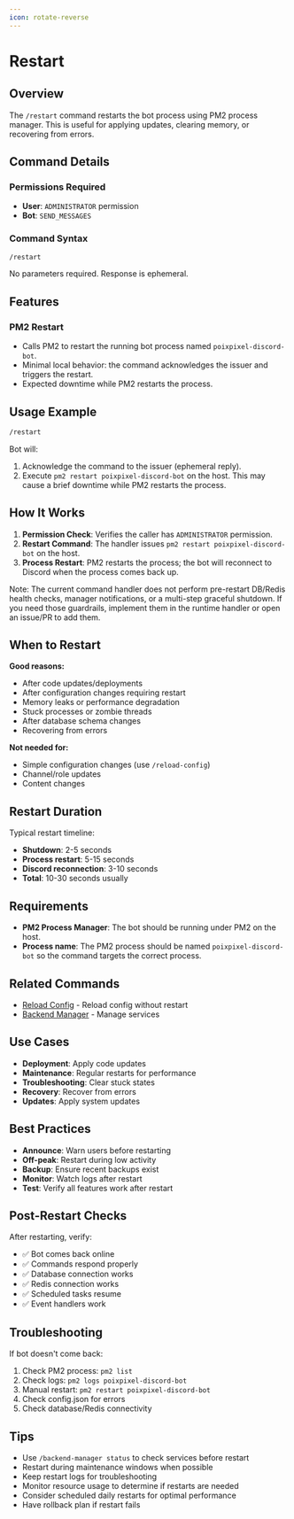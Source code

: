 ```yaml
---
icon: rotate-reverse
---
```


# Restart

## Overview

The `/restart` command restarts the bot process using PM2 process manager. This is useful for applying updates, clearing memory, or recovering from errors.

## Command Details

### Permissions Required

* **User**: `ADMINISTRATOR` permission
* **Bot**: `SEND_MESSAGES`

### Command Syntax

```bash
/restart
```

No parameters required. Response is ephemeral.

## Features

### PM2 Restart

* Calls PM2 to restart the running bot process named `poixpixel-discord-bot`.
* Minimal local behavior: the command acknowledges the issuer and triggers the restart.
* Expected downtime while PM2 restarts the process.

## Usage Example

```bash
/restart
```

Bot will:

1. Acknowledge the command to the issuer (ephemeral reply).
2. Execute `pm2 restart poixpixel-discord-bot` on the host. This may cause a brief downtime while PM2 restarts the process.

## How It Works

1. **Permission Check**: Verifies the caller has `ADMINISTRATOR` permission.
2. **Restart Command**: The handler issues `pm2 restart poixpixel-discord-bot` on the host.
3. **Process Restart**: PM2 restarts the process; the bot will reconnect to Discord when the process comes back up.

Note: The current command handler does not perform pre-restart DB/Redis health checks, manager notifications, or a multi-step graceful shutdown. If you need those guardrails, implement them in the runtime handler or open an issue/PR to add them.

## When to Restart

**Good reasons:**

* After code updates/deployments
* After configuration changes requiring restart
* Memory leaks or performance degradation
* Stuck processes or zombie threads
* After database schema changes
* Recovering from errors

**Not needed for:**

* Simple configuration changes (use `/reload-config`)
* Channel/role updates
* Content changes

## Restart Duration

Typical restart timeline:

* **Shutdown**: 2-5 seconds
* **Process restart**: 5-15 seconds
* **Discord reconnection**: 3-10 seconds
* **Total**: 10-30 seconds usually

## Requirements

* **PM2 Process Manager**: The bot should be running under PM2 on the host.
* **Process name**: The PM2 process should be named `poixpixel-discord-bot` so the command targets the correct process.

## Related Commands

* [Reload Config](reload-config.md) - Reload config without restart
* [Backend Manager](backend-manager.md) - Manage services

## Use Cases

* **Deployment**: Apply code updates
* **Maintenance**: Regular restarts for performance
* **Troubleshooting**: Clear stuck states
* **Recovery**: Recover from errors
* **Updates**: Apply system updates

## Best Practices

* **Announce**: Warn users before restarting
* **Off-peak**: Restart during low activity
* **Backup**: Ensure recent backups exist
* **Monitor**: Watch logs after restart
* **Test**: Verify all features work after restart

## Post-Restart Checks

After restarting, verify:

* ✅ Bot comes back online
* ✅ Commands respond properly
* ✅ Database connection works
* ✅ Redis connection works
* ✅ Scheduled tasks resume
* ✅ Event handlers work

## Troubleshooting

If bot doesn't come back:

1. Check PM2 process: `pm2 list`
2. Check logs: `pm2 logs poixpixel-discord-bot`
3. Manual restart: `pm2 restart poixpixel-discord-bot`
4. Check config.json for errors
5. Check database/Redis connectivity

## Tips

* Use `/backend-manager status` to check services before restart
* Restart during maintenance windows when possible
* Keep restart logs for troubleshooting
* Monitor resource usage to determine if restarts are needed
* Consider scheduled daily restarts for optimal performance
* Have rollback plan if restart fails
